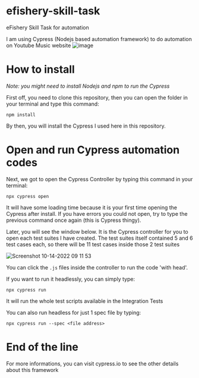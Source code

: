 # efishery-skill-task
eFishery Skill Task for automation

I am using Cypress (Nodejs based automation framework) to do automation on Youtube Music website
![image](https://user-images.githubusercontent.com/57977693/195596733-a7474f33-d5c2-43c3-87e1-394ddad5944d.png)


# How to install
*Note: you might need to install Nodejs and npm to run the Cypress*

First off, you need to clone this repository, then you can open the folder in your terminal and type this command:

`npm install`

By then, you will install the Cypress I used here in this repository.

# Open and run Cypress automation codes

Next, we got to open the Cypress Controller by typing this command in your terminal:

`npx cypress open`

It will have some loading time because it is your first time opening the Cypress after install.
If you have errors you could not open, try to type the previous command once again (this is Cypress thingy).

Later, you will see the window below. It is the Cypress controller for you to open each test suites I have created. The test suites itself contained 5 and 6 test cases each, so there will be 11 test cases inside those 2 test suites

![Screenshot 10-14-2022 09 11 53](https://user-images.githubusercontent.com/57977693/195746231-083a53c6-df91-498b-b621-d6e08042a5f2.png)

You can click the `.js` files inside the controller to run the code 'with head'.

If you want to run it headlessly, you can simply type:

`npx cypress run` 

It will run the whole test scripts available in the Integration Tests

You can also run headless for just 1 spec file by typing:

`npx cypress run --spec <file address>`


# End of the line
For more informations, you can visit cypress.io to see the other details about this framework
